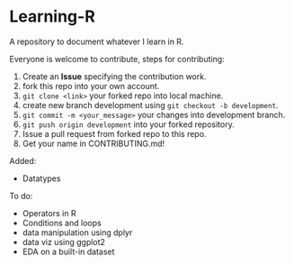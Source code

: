 # Learning-R
A repository to document whatever I learn in R.

Everyone is welcome to contribute, steps for contributing:
1. Create an **Issue** specifying the contribution work.
2. fork this repo into your own account.
3. ``git clone <link>`` your forked repo into local machine.
4. create new branch development using ``git checkout -b development``.
5. ``git commit -m <your_message>`` your changes into development branch.
6. ``git push origin development`` into your forked repository.
7. Issue a pull request from forked repo to this repo.
8. Get your name in CONTRIBUTING.md!

Added:
- Datatypes

To do:
- Operators in R
- Conditions and loops 
- data manipulation using dplyr
- data viz using ggplot2
- EDA on a built-in dataset
